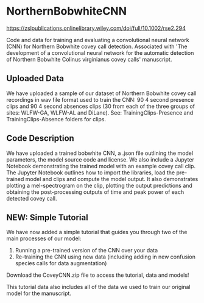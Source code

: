 # NorthernBobwhiteCNN
https://zslpublications.onlinelibrary.wiley.com/doi/full/10.1002/rse2.294

Code and data for training and evaluating a convolutional neural network (CNN) for Northern Bobwhite covey call detection.
Associated with 'The development of a convolutional neural network for the automatic detection of Northern Bobwhite Colinus virginianus covey calls' manuscript.

## Uploaded Data
We have uploaded a sample of our dataset of Northern Bobwhite covey call recordings in wav file format used to train the CNN: 90 4 second presence clips and 90 4 second absences clips (30 from each of the three groups of sites: WLFW-GA, WLFW-AL and DiLane). See: TrainingClips-Presence and TrainingClips-Absence folders for clips.

## Code Description
We have uploaded a trained bobwhite CNN, a .json file outlining the model parameters, the model source code and license. We also include a Jupyter Notebook demonstrating the trained model with an example covey call clip. The Jupyter Notebook outlines how to import the libraries, load the pre-trained model and clips and compute the model output. It also demonstrates plotting a mel-spectrogram on the clip, plotting the output predictions and obtaining the post-processing outputs of time and peak power of each detected covey call.

## NEW: Simple Tutorial
We have now added a simple tutorial that guides you through two of the main processes of our model:
  1) Running a pre-trained version of the CNN over your data
  2) Re-training the CNN using new data (including adding in new confusion species calls for data augmentation)
  
Download the CoveyCNN.zip file to access the tutorial, data and models!

This tutorial data also includes all of the data we used to train our original model for the manuscript.
